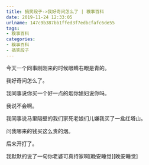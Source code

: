 ```yaml
---
title: 搞笑段子->我好奇问怎么了 | 糗事百科
date: 2019-11-24 12:33:05
urlname: 147c9b387bb1ffed3f7edbcfafc6de55
tags: 
- 糗事百科
categories:
- 糗事百科
- 搞笑段子
---
```

今天一个同事刚刚来的时候眼睛右眼是青的。

我好奇问怎么了。

我同事说你买一个好一点的烟你媳妇说你吗。

我说不会啊。

我同事说马里隔壁的我们家死老娘们儿嫌我买了一盒红塔山。

问我哪来的钱买这么贵的烟。

后来开打了。

我默默的说了一句你老婆可真持家啊[晚安睡觉][晚安睡觉]


